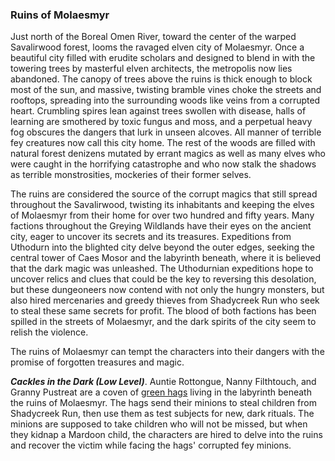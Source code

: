 ### Ruins of Molaesmyr

Just north of the Boreal Omen River, toward the center of the warped Savalirwood forest, looms the ravaged elven city of Molaesmyr. Once a beautiful city filled with erudite scholars and designed to blend in with the towering trees by masterful elven architects, the metropolis now lies abandoned. The canopy of trees above the ruins is thick enough to block most of the sun, and massive, twisting bramble vines choke the streets and rooftops, spreading into the surrounding woods like veins from a corrupted heart. Crumbling spires lean against trees swollen with disease, halls of learning are smothered by toxic fungus and moss, and a perpetual heavy fog obscures the dangers that lurk in unseen alcoves. All manner of terrible fey creatures now call this city home. The rest of the woods are filled with natural forest denizens mutated by errant magics as well as many elves who were caught in the horrifying catastrophe and who now stalk the shadows as terrible monstrosities, mockeries of their former selves.

The ruins are considered the source of the corrupt magics that still spread throughout the Savalirwood, twisting its inhabitants and keeping the elves of Molaesmyr from their home for over two hundred and fifty years. Many factions throughout the Greying Wildlands have their eyes on the ancient city, eager to uncover its secrets and its treasures. Expeditions from Uthodurn into the blighted city delve beyond the outer edges, seeking the central tower of Caes Mosor and the labyrinth beneath, where it is believed that the dark magic was unleashed. The Uthodurnian expeditions hope to uncover relics and clues that could be the key to reversing this desolation, but these dungeoneers now contend with not only the hungry monsters, but also hired mercenaries and greedy thieves from Shadycreek Run who seek to steal these same secrets for profit. The blood of both factions has been spilled in the streets of Molaesmyr, and the dark spirits of the city seem to relish the violence.

The ruins of Molaesmyr can tempt the characters into their dangers with the promise of forgotten treasures and magic.

_**Cackles in the Dark (Low Level)**_. Auntie Rottongue, Nanny Filthtouch, and Granny Pustreat are a coven of [green hags](https://www.dndbeyond.com/monsters/green-hag) living in the labyrinth beneath the ruins of Molaesmyr. The hags send their minions to steal children from Shadycreek Run, then use them as test subjects for new, dark rituals. The minions are supposed to take children who will not be missed, but when they kidnap a Mardoon child, the characters are hired to delve into the ruins and recover the victim while facing the hags' corrupted fey minions.